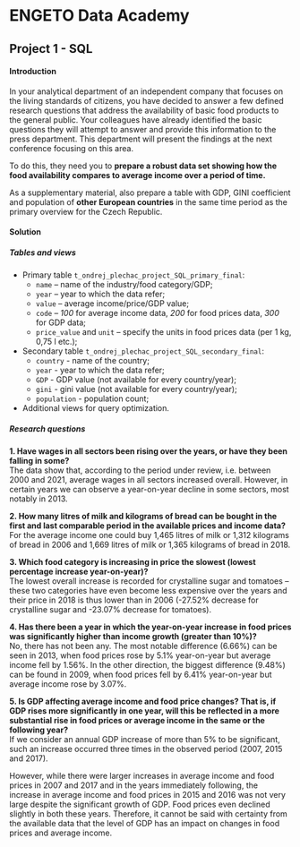 # **ENGETO Data Academy** 
## **Project 1 - SQL**
#### Introduction
In your analytical department of an independent company that focuses on the living standards of citizens, you have decided to answer a few defined research questions that address the availability of basic food products to the general public. Your colleagues have already identified the basic questions they will attempt to answer and provide this information to the press department. This department will present the findings at the next conference focusing on this area.

To do this, they need you to **prepare a robust data set showing how the food availability compares to average income over a period of time.**

As a supplementary material, also prepare a table with GDP, GINI coefficient and population of **other European countries** in the same time period as the primary overview for the Czech Republic.

#### Solution
##### Tables and views
- Primary table `t_ondrej_plechac_project_SQL_primary_final`:
    - `name` – name of the industry/food category/GDP;
    - `year` – year to which the data refer;
    - `value` – average income/price/GDP value;
    - `code` – *100* for average income data, *200* for food prices data, *300* for GDP data;
    - `price_value` and `unit` – specify the units in food prices data (per 1 kg, 0,75 l etc.);
- Secondary table `t_ondrej_plechac_project_SQL_secondary_final`:
    - `country` - name of the country;
    - `year` - year to which the data refer;
    - `GDP` - GDP value (not available for every country/year);
    - `gini` - gini value (not available for every country/year);
    - `population` - population count;
- Additional views for query optimization.

##### Research questions
**1. Have wages in all sectors been rising over the years, or have they been falling in some?**  
The data show that, according to the period under review, i.e. between 2000 and 2021, average wages in all sectors increased overall. However, in certain years we can observe a year-on-year decline in some sectors, most notably in 2013.

**2. How many litres of milk and kilograms of bread can be bought in the first and last comparable period in the available prices and income data?**  
For the average income one could buy 1,465 litres of milk or 1,312 kilograms of bread in 2006 and 1,669 litres of milk or 1,365 kilograms of bread in 2018.

**3. Which food category is increasing in price the slowest (lowest percentage increase year-on-year)?**  
The lowest overall increase is recorded for crystalline sugar and tomatoes – these two categories have even become less expensive over the years and their price in 2018 is thus lower than in 2006 (-27.52% decrease for crystalline sugar and -23.07% decrease for tomatoes).

**4. Has there been a year in which the year-on-year increase in food prices was significantly higher than income growth (greater than 10%)?**  
No, there has not been any. The most notable difference (6.66%) can be seen in 2013, when food prices rose by 5.1% year-on-year but average income fell by 1.56%. In the other direction, the biggest difference (9.48%) can be found in 2009, when food prices fell by 6.41% year-on-year but average income rose by 3.07%.

**5. Is GDP affecting average income and food price changes? That is, if GDP rises more significantly in one year, will this be reflected in a more substantial rise in food prices or average income in the same or the following year?**  
If we consider an annual GDP increase of more than 5% to be significant, such an increase occurred three times in the observed period (2007, 2015 and 2017).

However, while there were larger increases in average income and food prices in 2007 and 2017 and in the years immediately following, the increase in average income and food prices in 2015 and 2016 was not very large despite the significant growth of GDP. Food prices even declined slightly in both these years. Therefore, it cannot be said with certainty from the available data that the level of GDP has an impact on changes in food prices and average income.




